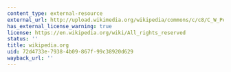 ```yaml
---
content_type: external-resource
external_url: http://upload.wikimedia.org/wikipedia/commons/c/c8/C_W_Peale_-_The_Artist_in_His_Museum.jpg
has_external_license_warning: true
license: https://en.wikipedia.org/wiki/All_rights_reserved
status: ''
title: wikipedia.org
uid: 72d4733e-7938-4b09-867f-99c38920d629
wayback_url: ''
---
```

